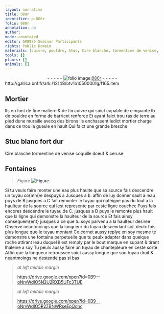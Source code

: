 ```yaml
---
layout: narrative
title: 080r
identifier: p-080r
folio: 080r
annotation: no
author:
mode: annotated
editor: GR8975 Seminar Participants
rights: Public Domain
materials: [cuivre, pouldre, Stuc, Cire blanche, tormentine de venise, coquille doeuf, ceruse, eau]
tools: []
plants: []
animals: []
---
```


<div class="folio" align="center">- - - - - <a href="http://gallica.bnf.fr/ark:/12148/btv1b10500001g/f165.item" target="_blank"><img src="https://cu-mkp.github.io/2017-workshop-edition/assets/photo-icon.png" alt="folio image: " style="display:inline-block; margin-bottom:-3px;"/>080r</a> - - - - - </div> http://gallica.bnf.fr/ark:/12148/btv1b10500001g/f165.item   

## Mortier

 
Ils en font de fine matiere & de fin <span class="m">cuivre</span> qui soict capable de cinquante lb de <span class="m">pouldre</span> en forme de barricot renforce Et ayant faict trou ras de terre au pied dune muraille avecq des birons Ils enchassent ledict mortier charge dans ce trou la gueule en hault Qui faict une grande bresche
    

## <span class="m">Stuc</span> blanc fort dur

 
<span class="m">Cire blanche</span> <span class="m">tormentine de venise</span> <span class="m">coquille doeuf</span> & <span class="m">ceruse</span>
    

## Fontaines

 
> *Figure*
> <a href="
fig_p080r_2
https://drive.google.com/open?id=0B9-oNrvWdlO5c3dLNVNsem9nTjQ
" target="_blank"><img src="https://cu-mkp.github.io/GR8975-edition/assets/photo-icon.png" alt="Figure" style="display:inline-block; margin-bottom:-3px;"/></a>
 
Si tu veulx faire monter une <span class="m">eau</span> plus haulte que sa source fais descendre un tuyau co{mm}e despuys a Jusques a b. affin de luy donner sault a leau puys de B jusques a C fait remonter le tuyau qui nateigne pas du tout a la haulteur de la source qui lest represente par ceste ligne couchee Puys fais encores descendre le tuyau de C. jusques a D puys le remonte plus hault que la ligne qui demonstre la haulteur de la source Et fais ainsy consequem{ent} jusques a ce que tu soys parvenu a la haulteur desiree Observe neantmoings que la longueur du tuyau descendant soit deulx fois plus longue que le tuyau montant Ce cornet aussy replye en soy mesme te demonstre une fontaine perpetuelle que tu peulx adapter dans quelque roche attirant leau duquel il est remply par le bout marque en supant & tirant lhaleine a soy Tu peulx aussy faire un tuyau de chantepleure en ceste sorte Affin que la longueur retroussee soict aussy longue que son tuyau droit & neantmoings ne destende pas si bas
 
> *at left middle margin*
> 
>   https://drive.google.com/open?id=0B9—oNrvWdlO5N2U2RXB5UFc3TUE  
 
> *at left middle margin*
> 
>   https://drive.google.com/open?id=0B9—oNrvWdlO5R2ZBNWRseEpQdnc  
 